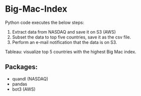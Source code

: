 # Big-Mac-Index

Python code executes the below steps:
1. Extract data from NASDAQ and save it on S3 (AWS)
2. Subset the data to top five countries, save it as the csv file.  
3. Perform an e-mail notification that the data is on S3.

Tableau: visualize top 5 countries with the highest Big Mac index.

## Packages:
- quandl (NASDAQ)
- pandas
- bot3 (AWS)








